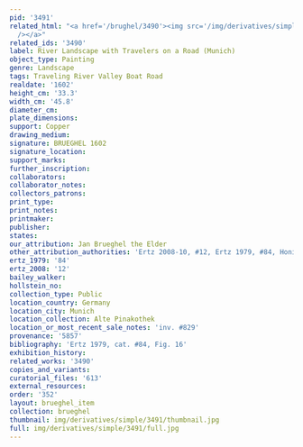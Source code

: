 ```yaml
---
pid: '3491'
related_html: "<a href='/brughel/3490'><img src='/img/derivatives/simple/3490/thumbnail.jpg'
  /></a>"
related_ids: '3490'
label: River Landscape with Travelers on a Road (Munich)
object_type: Painting
genre: Landscape
tags: Traveling River Valley Boat Road
realdate: '1602'
height_cm: '33.3'
width_cm: '45.8'
diameter_cm: 
plate_dimensions: 
support: Copper
drawing_medium: 
signature: BRUEGHEL 1602
signature_location: 
support_marks: 
further_inscription: 
collaborators: 
collaborator_notes: 
collectors_patrons: 
print_type: 
print_notes: 
printmaker: 
publisher: 
states: 
our_attribution: Jan Brueghel the Elder
other_attribution_authorities: 'Ertz 2008-10, #12, Ertz 1979, #84, Honig database'
ertz_1979: '84'
ertz_2008: '12'
bailey_walker: 
hollstein_no: 
collection_type: Public
location_country: Germany
location_city: Munich
location_collection: Alte Pinakothek
location_or_most_recent_sale_notes: 'inv. #829'
provenance: '5857'
bibliography: 'Ertz 1979, cat. #84, Fig. 16'
exhibition_history: 
related_works: '3490'
copies_and_variants: 
curatorial_files: '613'
external_resources: 
order: '352'
layout: brueghel_item
collection: brueghel
thumbnail: img/derivatives/simple/3491/thumbnail.jpg
full: img/derivatives/simple/3491/full.jpg
---
```

